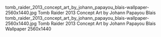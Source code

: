 tomb_raider_2013_concept_art_by_johann_papayou_blais-wallpaper-2560x1440.jpg Tomb Raider 2013 Concept Art by Johann Papayou Blais
tomb_raider_2013_concept_art_by_johann_papayou_blais-wallpaper-2560x1440.jpg Tomb Raider 2013 Concept Art by Johann Papayou Blais Wallpaper 2560x1440

